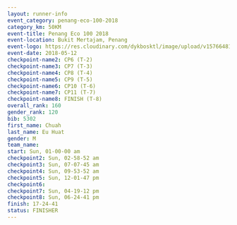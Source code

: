 ```yaml
--- 
layout: runner-info 
event_category: penang-eco-100-2018 
category_km: 50KM 
event-title: Penang Eco 100 2018 
event-location: Bukit Mertajam, Penang 
event-logo: https://res.cloudinary.com/dykbosktl/image/upload/v1576648106/Logo/Logo_lovxhg.jpg 
event-date: 2018-05-12 
checkpoint-name2: CP6 (T-2) 
checkpoint-name3: CP7 (T-3) 
checkpoint-name4: CP8 (T-4) 
checkpoint-name5: CP9 (T-5) 
checkpoint-name6: CP10 (T-6) 
checkpoint-name7: CP11 (T-7) 
checkpoint-name8: FINISH (T-8) 
overall_rank: 160
gender_rank: 120
bib: 5302
first_name: Chuah
last_name: Eu Huat
gender: M
team_name: 
start: Sun, 01-00-00 am
checkpoint2: Sun, 02-58-52 am
checkpoint3: Sun, 07-07-45 am
checkpoint4: Sun, 09-53-52 am
checkpoint5: Sun, 12-01-47 pm
checkpoint6: 
checkpoint7: Sun, 04-19-12 pm
checkpoint8: Sun, 06-24-41 pm
finish: 17-24-41
status: FINISHER
--- 
```

